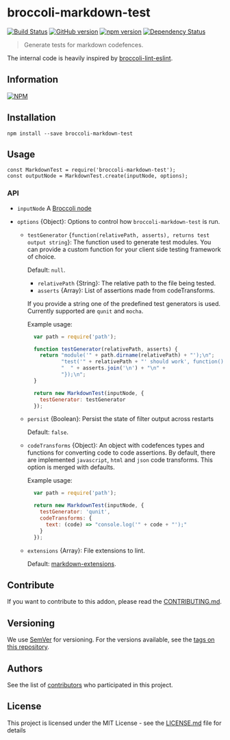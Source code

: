 # broccoli-markdown-test

[![Build Status](https://travis-ci.org/BBVAEngineering/broccoli-markdown-test.svg?branch=master)](https://travis-ci.org/BBVAEngineering/broccoli-markdown-test)
[![GitHub version](https://badge.fury.io/gh/BBVAEngineering%2Fbroccoli-markdown-test.svg)](https://badge.fury.io/gh/BBVAEngineering%2Fbroccoli-markdown-test)
[![npm version](https://badge.fury.io/js/broccoli-markdown-test.svg)](https://badge.fury.io/js/broccoli-markdown-test)
[![Dependency Status](https://david-dm.org/BBVAEngineering/broccoli-markdown-test.svg)](https://david-dm.org/BBVAEngineering/broccoli-markdown-test)

> Generate tests for markdown codefences.

The internal code is heavily inspired by [broccoli-lint-eslint](https://github.com/ember-cli/broccoli-lint-eslint).

## Information

[![NPM](https://nodei.co/npm/broccoli-markdown-test.png?downloads=true&downloadRank=true)](https://nodei.co/npm/broccoli-markdown-test/)

## Installation

```
npm install --save broccoli-markdown-test
```

## Usage

```
const MarkdownTest = require('broccoli-markdown-test');
const outputNode = MarkdownTest.create(inputNode, options);
```

### API

- `inputNode` A [Broccoli node](https://github.com/broccolijs/broccoli/blob/master/docs/node-api.md)

- `options` {Object}: Options to control how `broccoli-markdown-test` is run.

  - `testGenerator` {`function(relativePath, asserts), returns test output string`}: The function used to generate test modules. You can provide a custom function for your client side testing framework of choice.

    Default: `null`.

      - `relativePath` {String}: The relative path to the file being tested.
      - `asserts` {Array}: List of assertions made from codeTransforms.

    If you provide a string one of the predefined test generators is used. Currently supported are `qunit` and `mocha`.

    Example usage:

    ```javascript
      var path = require('path');

      function testGenerator(relativePath, asserts) {
        return "module('" + path.dirname(relativePath) + "');\n";
               "test('" + relativePath + "' should work', function() {\n" +
               "  " + asserts.join('\n') + "\n" +
               "});\n";
      }

      return new MarkdownTest(inputNode, {
        testGenerator: testGenerator
      });
    ```

  - `persist` {Boolean}: Persist the state of filter output across restarts

    Default: `false`.

  - `codeTransforms` {Object}: An object with codefences types and functions for converting code to code assertions. By default, there are implemented `javascript`, `html` and `json` code transforms. This option is merged with defaults.

    Example usage:

    ```javascript
      var path = require('path');

      return new MarkdownTest(inputNode, {
        testGenerator: 'qunit',
        codeTransforms: {
          text: (code) => "console.log('" + code + "');"
        }
      });
    ```

  - `extensions` {Array}: File extensions to lint.

    Default: [markdown-extensions](https://github.com/sindresorhus/markdown-extensions/blob/master/markdown-extensions.json).

## Contribute

If you want to contribute to this addon, please read the [CONTRIBUTING.md](CONTRIBUTING.md).

## Versioning

We use [SemVer](http://semver.org/) for versioning. For the versions available, see the [tags on this repository](https://github.com/BBVAEngineering/broccoli-markdown-test/tags).

## Authors

See the list of [contributors](https://github.com/BBVAEngineering/broccoli-markdown-test/graphs/contributors) who participated in this project.

## License

This project is licensed under the MIT License - see the [LICENSE.md](LICENSE.md) file for details
